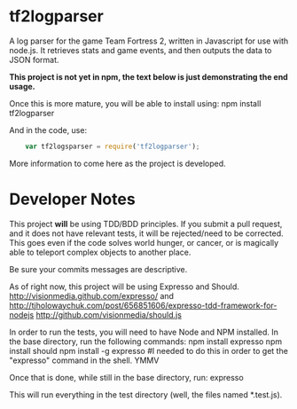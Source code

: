 tf2logparser
============

A log parser for the game Team Fortress 2, written in Javascript for use with node.js. It retrieves stats and game events, and then outputs the data to JSON format.

**This project is not yet in npm, the text below is just demonstrating the end usage.**

Once this is more mature, you will be able to install using:
    npm install tf2logparser

And in the code, use:
```javascript
    var tf2logsparser = require('tf2logparser');
```

More information to come here as the project is developed.

Developer Notes
===============
This project **will** be using TDD/BDD principles. If you submit a pull request, and it does not have relevant tests, it will be rejected/need to be corrected. This goes even if the code solves world hunger, or cancer, or is magically able to teleport complex objects to another place.

Be sure your commits messages are descriptive.

As of right now, this project will be using Expresso and Should.
http://visionmedia.github.com/expresso/ and http://tjholowaychuk.com/post/656851606/expresso-tdd-framework-for-nodejs
http://github.com/visionmedia/should.js

In order to run the tests, you will need to have Node and NPM installed.
In the base directory, run the following commands:
    npm install expresso
    npm install should
    npm install -g expresso #I needed to do this in order to get the "expresso" command in the shell. YMMV

Once that is done, while still in the base directory, run:
    expresso

This will run everything in the test directory (well, the files named *.test.js).
